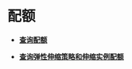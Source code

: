 # 配额<a name="ZH-CN_TOPIC_0043063061"></a>

-   **[查询配额](查询配额.md)**  

-   **[查询弹性伸缩策略和伸缩实例配额](查询弹性伸缩策略和伸缩实例配额.md)**  


